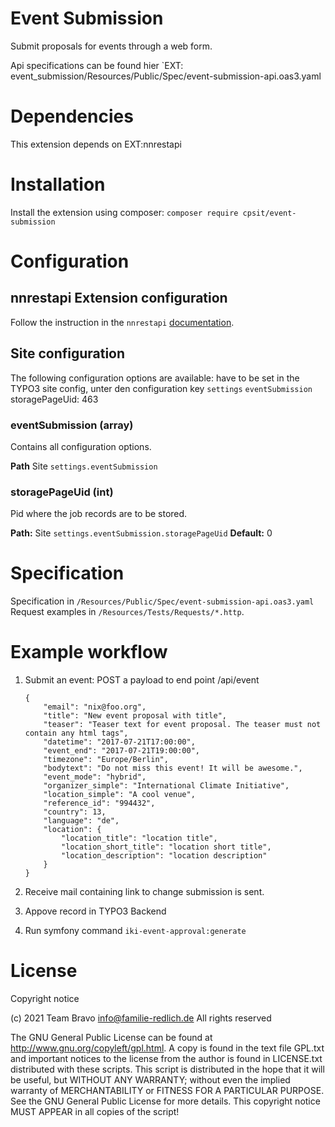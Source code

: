 # Event Submission

Submit proposals for events through a web form.

Api specifications can be found hier `EXT:
event_submission/Resources/Public/Spec/event-submission-api.oas3.yaml

# Dependencies

This extension depends on EXT:nnrestapi

# Installation

Install the extension using composer: `composer require cpsit/event-submission`

# Configuration

## nnrestapi Extension configuration

Follow the instruction in
the `nnrestapi` [documentation](https://labor.99grad.de/typo3-docs/typo3-nnrestapi/index.html).

## Site configuration

The following configuration options are available:  have to be set in the TYPO3
site config, unter den configuration
key `settings` `eventSubmission`
storagePageUid: 463

### eventSubmission (array)

Contains all configuration options.

**Path**  Site `settings.eventSubmission`

### storagePageUid (int)

Pid where the job records are to be stored.

**Path:**  Site `settings.eventSubmission.storagePageUid`
**Default:**  0

# Specification

Specification in `/Resources/Public/Spec/event-submission-api.oas3.yaml`
Request examples in  `/Resources/Tests/Requests/*.http`.

# Example workflow

1. Submit an event:
    POST a payload to end point /api/event
    ```
    {
        "email": "nix@foo.org",
        "title": "New event proposal with title",
        "teaser": "Teaser text for event proposal. The teaser must not  contain any html tags",
        "datetime": "2017-07-21T17:00:00",
        "event_end": "2017-07-21T19:00:00",
        "timezone": "Europe/Berlin",
        "bodytext": "Do not miss this event! It will be awesome.",
        "event_mode": "hybrid",
        "organizer_simple": "International Climate Initiative",
        "location_simple": "A cool venue",
        "reference_id": "994432",
        "country": 13,
        "language": "de",
        "location": {
            "location_title": "location title",
            "location_short_title": "location short title",
            "location_description": "location description"
        }
    }
   ```

1. Receive mail containing link to change submission is sent.
1. Appove record in TYPO3 Backend
1. Run symfony command `iki-event-approval:generate`


# License

Copyright notice

(c) 2021 Team Bravo <info@familie-redlich.de>
All rights reserved

The GNU General Public License can be found at
http://www.gnu.org/copyleft/gpl.html.
A copy is found in the text file GPL.txt and important notices to the license
from the author is found in LICENSE.txt distributed with these scripts.
This script is distributed in the hope that it will be useful,
but WITHOUT ANY WARRANTY; without even the implied warranty of
MERCHANTABILITY or FITNESS FOR A PARTICULAR PURPOSE.  See the
GNU General Public License for more details.
This copyright notice MUST APPEAR in all copies of the script!


